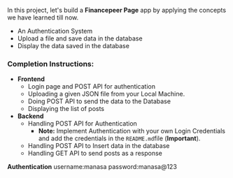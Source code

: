 In this project, let's build a **Financepeer Page** app by applying the concepts we have learned till now.

- An Authentication System
- Upload a file and save data in the database
- Display the data saved in the database

### **Completion Instructions:**

- **Frontend**
  - Login page and POST API for authentication
  - Uploading a given JSON file from your Local Machine.
  - Doing POST API to send the data to the Database
  - Displaying the list of posts
- **Backend**
  - Handling POST API for Authentication
    - **Note:** Implement Authentication with your own Login Credentials and add the credentials in the `README.md`file (**Important**).
  - Handling POST API to Insert data in the database
  - Handling GET API to send posts as a response

**Authentication** username:manasa password:manasa@123
